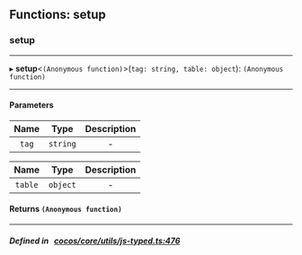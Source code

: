 ## Functions: setup

### setup


___
▸ **setup**<`(Anonymous function)`\>(`tag: string, table: object`): `(Anonymous function)`
___


#### Parameters

| Name | Type | Description |
| :------: | :------: | :------: |
| `tag` | `string` | - |

| Name | Type | Description |
| :------: | :------: | :------: |
| `table` | `object` | - |


#### Returns `(Anonymous function)` 
___


##### Defined in &nbsp;   [cocos/core/utils/js-typed.ts:476](https://github.com/cocos-creator/engine/blob/c7bf6b8a9/cocos/core/utils/js-typed.ts#L476)&nbsp;
